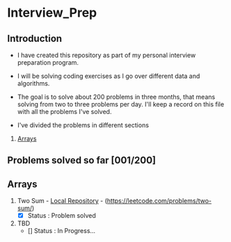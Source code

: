 # Interview_Prep

## Introduction
- I have created this repository as part of my personal interview preparation
program.

- I will be solving coding exercises as I go over different data and algorithms.

- The goal is to solve about 200 problems in three months, that means solving from
two to three problems per day. I'll keep a record on this file with all the
problems I've solved.

- I've divided the problems in different sections
1. [Arrays](./Arrays/)

## Problems solved so far [001/200]

## Arrays

1. Two Sum - [Local Repository](./Arrays/Two_Sum.py) - (https://leetcode.com/problems/two-sum/)
    - [x] Status : Problem solved
2. TBD
    - [] Status : In Progress...
